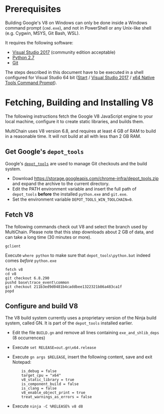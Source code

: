 # Prerequisites

Building Google's V8 on Windows can only be done inside a Windows command prompt (`cmd.exe`), and not in PowerShell or any Unix-like shell (e.g. Cygwin, MSYS, Git Bash, WSL).

It requires the following software:

-   [Visual Studio 2017](https://visualstudio.microsoft.com/thank-you-downloading-visual-studio/?sku=Community&rel=15) (community edition acceptable)
-   [Python 2.7](https://www.python.org/ftp/python/2.7.15/python-2.7.15.amd64.msi)
-   [Git](https://github.com/git-for-windows/git/releases/download/v2.19.1.windows.1/Git-2.19.1-64-bit.exe)

The steps described in this document have to be executed in a shell configured for Visual Studio 64 bit (<u>Start</u> / <u>Visual Studio 2017</u> / <u>x64 Native Tools Command Prompt</u>).

# Fetching, Building and Installing V8

The following instructions fetch the Google V8 JavaScript engine to your local machine, configure it to create static libraries, and builds them.

MultiChain uses V8 version 6.8, and requires at least 4 GB of RAM to build in a reasonable time. It will not build at all with less than 2 GB RAM.

## Get Google's `depot_tools`

Google's [`depot_tools`](http://dev.chromium.org/developers/how-tos/install-depot-tools) are used to manage Git checkouts and the build system.

-   Download https://storage.googleapis.com/chrome-infra/depot_tools.zip and expand the archive to the current directory.
-   Edit the PATH environment variable and insert the full path of `depot_tools` **before** the installed `python.exe` and `git.exe`.
-   Set the environment variable `DEPOT_TOOLS_WIN_TOOLCHAIN=0`.

## Fetch V8

The following commands check out V8 and select the branch used by MultiChain. Please note that this step downloads about 2 GB of data, and can take a long time (30 minutes or more).

    gclient
    
Execute `where python` to make sure that `depot_tools\python.bat` indeed comes *before* `python.exe`

    fetch v8
    cd v8
    git checkout 6.8.290
    pushd base\trace_event\common
    git checkout 211b3ed9d0481b4caddbee1322321b86a483ca1f
    popd

## Configure and build V8

The V8 build system currently uses a proprietary version of the Ninja build system, called GN. It is part of the `depot_tools` installed earlier.

-   Edit the file `BUILD.gn` and remove all lines containing `exe_and_shlib_deps` (8 occurrences)
-   Execute `set RELEASE=out.gn\x64.release`
-   Execute `gn args $RELEASE`, insert the following content, save and exit Notepad:

            is_debug = false
            target_cpu = "x64"
            v8_static_library = true
            is_component_build = false
            is_clang = false
            v8_enable_object_print = true
            treat_warnings_as_errors = false

-   Execute `ninja -C %RELEASE% v8 d8`
